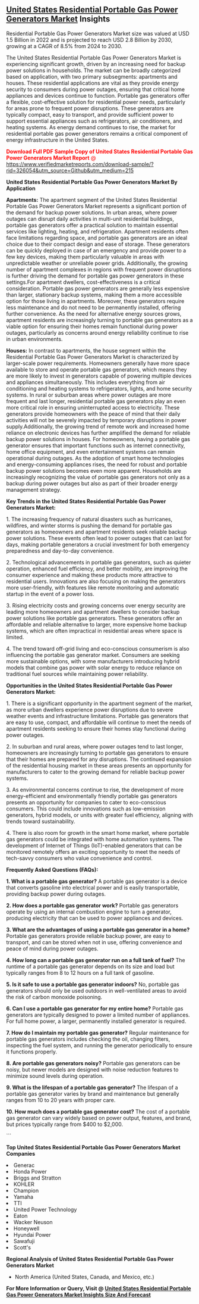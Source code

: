 <h2><a href="https://www.verifiedmarketreports.com/download-sample/?rid=326054&amp;utm_source=Github&amp;utm_medium=215" target="_blank">United States Residential Portable Gas Power Generators Market</a> Insights</h2><p>Residential Portable Gas Power Generators Market size was valued at USD 1.5 Billion in 2022 and is projected to reach USD 2.8 Billion by 2030, growing at a CAGR of 8.5% from 2024 to 2030.</p><p><p>The United States Residential Portable Gas Power Generators Market is experiencing significant growth, driven by an increasing need for backup power solutions in households. The market can be broadly categorized based on application, with two primary subsegments: apartments and houses. These residential applications are vital as they provide energy security to consumers during power outages, ensuring that critical home appliances and devices continue to function. Portable gas generators offer a flexible, cost-effective solution for residential power needs, particularly for areas prone to frequent power disruptions. These generators are typically compact, easy to transport, and provide sufficient power to support essential appliances such as refrigerators, air conditioners, and heating systems. As energy demand continues to rise, the market for residential portable gas power generators remains a critical component of energy infrastructure in the United States.<p><span class=""><span style="color: #ff0000;"><strong>Download Full PDF Sample Copy of United States Residential Portable Gas Power Generators Market Report</strong> @ </span><a href="https://www.verifiedmarketreports.com/download-sample/?rid=326054&amp;utm_source=Github&amp;utm_medium=215" target="_blank">https://www.verifiedmarketreports.com/download-sample/?rid=326054&amp;utm_source=Github&amp;utm_medium=215</a></span></p></p><p><strong>United States Residential Portable Gas Power Generators Market By Application</strong></p><p><strong>Apartments:</strong> The apartment segment of the United States Residential Portable Gas Power Generators Market represents a significant portion of the demand for backup power solutions. In urban areas, where power outages can disrupt daily activities in multi-unit residential buildings, portable gas generators offer a practical solution to maintain essential services like lighting, heating, and refrigeration. Apartment residents often face limitations regarding space, and portable gas generators are an ideal choice due to their compact design and ease of storage. These generators can be quickly deployed in case of an emergency and provide power to a few key devices, making them particularly valuable in areas with unpredictable weather or unreliable power grids. Additionally, the growing number of apartment complexes in regions with frequent power disruptions is further driving the demand for portable gas power generators in these settings.For apartment dwellers, cost-effectiveness is a critical consideration. Portable gas power generators are generally less expensive than larger, stationary backup systems, making them a more accessible option for those living in apartments. Moreover, these generators require less maintenance and do not need to be permanently installed, offering further convenience. As the need for alternative energy sources grows, apartment residents are increasingly turning to portable gas generators as a viable option for ensuring their homes remain functional during power outages, particularly as concerns around energy reliability continue to rise in urban environments.</p><p><strong>Houses:</strong> In contrast to apartments, the house segment within the Residential Portable Gas Power Generators Market is characterized by larger-scale power requirements. Homeowners generally have more space available to store and operate portable gas generators, which means they are more likely to invest in generators capable of powering multiple devices and appliances simultaneously. This includes everything from air conditioning and heating systems to refrigerators, lights, and home security systems. In rural or suburban areas where power outages are more frequent and last longer, residential portable gas generators play an even more critical role in ensuring uninterrupted access to electricity. These generators provide homeowners with the peace of mind that their daily activities will not be severely impacted by temporary disruptions in power supply.Additionally, the growing trend of remote work and increased home reliance on electronic devices has further amplified the demand for reliable backup power solutions in houses. For homeowners, having a portable gas generator ensures that important functions such as internet connectivity, home office equipment, and even entertainment systems can remain operational during outages. As the adoption of smart home technologies and energy-consuming appliances rises, the need for robust and portable backup power solutions becomes even more apparent. Households are increasingly recognizing the value of portable gas generators not only as a backup during power outages but also as part of their broader energy management strategy.</p><p><strong>Key Trends in the United States Residential Portable Gas Power Generators Market:</strong></p><p>1. The increasing frequency of natural disasters such as hurricanes, wildfires, and winter storms is pushing the demand for portable gas generators as homeowners and apartment residents seek reliable backup power solutions. These events often lead to power outages that can last for days, making portable generators a crucial investment for both emergency preparedness and day-to-day convenience.</p><p>2. Technological advancements in portable gas generators, such as quieter operation, enhanced fuel efficiency, and better mobility, are improving the consumer experience and making these products more attractive to residential users. Innovations are also focusing on making the generators more user-friendly, with features like remote monitoring and automatic startup in the event of a power loss.</p><p>3. Rising electricity costs and growing concerns over energy security are leading more homeowners and apartment dwellers to consider backup power solutions like portable gas generators. These generators offer an affordable and reliable alternative to larger, more expensive home backup systems, which are often impractical in residential areas where space is limited.</p><p>4. The trend toward off-grid living and eco-conscious consumerism is also influencing the portable gas generator market. Consumers are seeking more sustainable options, with some manufacturers introducing hybrid models that combine gas power with solar energy to reduce reliance on traditional fuel sources while maintaining power reliability.</p><p><strong>Opportunities in the United States Residential Portable Gas Power Generators Market:</strong></p><p>1. There is a significant opportunity in the apartment segment of the market, as more urban dwellers experience power disruptions due to severe weather events and infrastructure limitations. Portable gas generators that are easy to use, compact, and affordable will continue to meet the needs of apartment residents seeking to ensure their homes stay functional during power outages.</p><p>2. In suburban and rural areas, where power outages tend to last longer, homeowners are increasingly turning to portable gas generators to ensure that their homes are prepared for any disruptions. The continued expansion of the residential housing market in these areas presents an opportunity for manufacturers to cater to the growing demand for reliable backup power systems.</p><p>3. As environmental concerns continue to rise, the development of more energy-efficient and environmentally friendly portable gas generators presents an opportunity for companies to cater to eco-conscious consumers. This could include innovations such as low-emission generators, hybrid models, or units with greater fuel efficiency, aligning with trends toward sustainability.</p><p>4. There is also room for growth in the smart home market, where portable gas generators could be integrated with home automation systems. The development of Internet of Things (IoT)-enabled generators that can be monitored remotely offers an exciting opportunity to meet the needs of tech-savvy consumers who value convenience and control.</p><p><strong>Frequently Asked Questions (FAQs):</strong></p><p><strong>1. What is a portable gas generator?</strong> A portable gas generator is a device that converts gasoline into electrical power and is easily transportable, providing backup power during outages.</p><p><strong>2. How does a portable gas generator work?</strong> Portable gas generators operate by using an internal combustion engine to turn a generator, producing electricity that can be used to power appliances and devices.</p><p><strong>3. What are the advantages of using a portable gas generator in a home?</strong> Portable gas generators provide reliable backup power, are easy to transport, and can be stored when not in use, offering convenience and peace of mind during power outages.</p><p><strong>4. How long can a portable gas generator run on a full tank of fuel?</strong> The runtime of a portable gas generator depends on its size and load but typically ranges from 8 to 12 hours on a full tank of gasoline.</p><p><strong>5. Is it safe to use a portable gas generator indoors?</strong> No, portable gas generators should only be used outdoors in well-ventilated areas to avoid the risk of carbon monoxide poisoning.</p><p><strong>6. Can I use a portable gas generator for my entire home?</strong> Portable gas generators are typically designed to power a limited number of appliances. For full home power, a larger, permanently installed generator is required.</p><p><strong>7. How do I maintain my portable gas generator?</strong> Regular maintenance for portable gas generators includes checking the oil, changing filters, inspecting the fuel system, and running the generator periodically to ensure it functions properly.</p><p><strong>8. Are portable gas generators noisy?</strong> Portable gas generators can be noisy, but newer models are designed with noise reduction features to minimize sound levels during operation.</p><p><strong>9. What is the lifespan of a portable gas generator?</strong> The lifespan of a portable gas generator varies by brand and maintenance but generally ranges from 10 to 20 years with proper care.</p><p><strong>10. How much does a portable gas generator cost?</strong> The cost of a portable gas generator can vary widely based on power output, features, and brand, but prices typically range from $400 to $2,000.</p>```</p><p><strong>Top United States Residential Portable Gas Power Generators Market Companies</strong></p><div data-test-id=""><p><li>Generac</li><li> Honda Power</li><li> Briggs and Stratton</li><li> KOHLER</li><li> Champion</li><li> Yamaha</li><li> TTI</li><li> United Power Technology</li><li> Eaton</li><li> Wacker Neuson</li><li> Honeywell</li><li> Hyundai Power</li><li> Sawafuji</li><li> Scott's</li></p><div><strong>Regional Analysis of&nbsp;United States Residential Portable Gas Power Generators Market</strong></div><ul><li dir="ltr"><p dir="ltr">North America&nbsp;(United States, Canada, and Mexico, etc.)</p></li></ul><p><strong>For More Information or Query, Visit @&nbsp;</strong><strong><a href="https://www.verifiedmarketreports.com/product/residential-portable-gas-power-generators-market/?utm_source=Github&amp;utm_medium=215" target="_blank">United States Residential Portable Gas Power Generators Market Insights Size And Forecast</a></strong></p></div>
